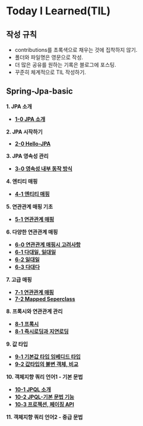 # Today I Learned(TIL)

## 작성 규칙
- contributions를 초록색으로 채우는 것에 집착하지 않기.
- 폴더와 파일명은 영문으로 작성.
- 더 많은 공유를 원하는 기록은 블로그에 포스팅.
- 꾸준히 체계적으로 TIL 작성하기. 

## Spring-Jpa-basic

**1. JPA 소개**
- [**1-0 JPA 소개**](https://github.com/YeongJae0114/TIL/blob/main/Spring-Jpa-basic/Jpa-basic_1-0.md)

**2. JPA 시작하기**
- [**2-0 Hello-JPA**](https://github.com/YeongJae0114/TIL/blob/main/Spring-Jpa-basic/Jpa-basic_2-0.md)

**3. JPA 영속성 관리**
- [**3-0 영속성 내부 동작 방식**](https://github.com/YeongJae0114/TIL/blob/main/Spring-Jpa-basic/Jpa-basic_3-0.md)

**4. 엔티티 매핑**
- [**4-1 엔티티 매핑**](https://github.com/YeongJae0114/TIL/blob/main/Spring-Jpa-basic/Jpa-basic_4-1.md)

**5. 연관관계 매핑 기초**
- [**5-1 연관관계 매핑**](https://github.com/YeongJae0114/TIL/blob/main/Spring-Jpa-basic/Jpa-basic_5-1.md)

**6. 다양한 연관관계 매핑**
- [**6-0 연관관계 매핑시 고려사항**](https://github.com/YeongJae0114/TIL/blob/main/Spring-Jpa-basic/Jpa-basic_6-0.md)
- [**6-1 다대일, 일대일**](https://github.com/YeongJae0114/TIL/blob/main/Spring-Jpa-basic/Jpa-basic_6-1.md)
- [**6-2 일대일**](https://github.com/YeongJae0114/TIL/blob/main/Spring-Jpa-basic/Jpa-basic_6-2.md)
- [**6-3 다대다**](https://github.com/YeongJae0114/TIL/blob/main/Spring-Jpa-basic/Jpa-basic_6-3.md)

**7. 고급 매핑**
- [**7-1 연관관계 매핑**](https://github.com/YeongJae0114/TIL/blob/main/Spring-Jpa-basic/Jpa-basic_7-1.md)
- [**7-2 Mapped Seperclass**](https://github.com/YeongJae0114/TIL/blob/main/Spring-Jpa-basic/Jpa-basic_7-2.md)

**8. 프록시와 연관관계 관리**
- [**8-1 프록시**](https://github.com/YeongJae0114/TIL/blob/main/Spring-Jpa-basic/Jpa-basic_8-1.md)
- [**8-1 즉시로딩과 지연로딩**](https://github.com/YeongJae0114/TIL/blob/main/Spring-Jpa-basic/Jpa-basic_8-2.md)


**9. 값 타입**
- [**9-1 기본값 타입 임베디드 타입**](https://github.com/YeongJae0114/TIL/blob/main/Spring-Jpa-basic/Jpa-basic_9-1.md)
- [**9-2 값타입의 불변 객체, 비교**](https://github.com/YeongJae0114/TIL/blob/main/Spring-Jpa-basic/Jpa-basic_9-2.md)


**10. 객체지향 쿼리 언어1 - 기본 문법**
- [**10-1 JPQL 소개**](https://github.com/YeongJae0114/TIL/blob/main/Spring-Jpa-basic/Jpa-basic_10-1.md)
- [**10-2 JPQL-기본 문법 기능**](https://github.com/YeongJae0114/TIL/blob/main/Spring-Jpa-basic/Jpa-basic_10-2.md)
- [**10-3 프로젝션, 페이징 API**](https://github.com/YeongJae0114/TIL/blob/main/Spring-Jpa-basic/Jpa-basic_10-3.md)


**11. 객체지향 쿼리 언어2 - 중급 문법**

